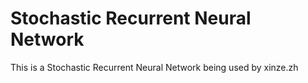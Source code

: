 # Stochastic Recurrent Neural Network
This is a Stochastic Recurrent Neural Network being used by xinze.zh
